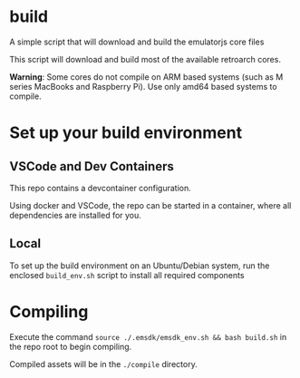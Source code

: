 # build
A simple script that will download and build the emulatorjs core files

This script will download and build most of the available retroarch cores.

**Warning**: Some cores do not compile on ARM based systems (such as M series MacBooks and Raspberry Pi). Use only amd64 based systems to compile.

# Set up your build environment

## VSCode and Dev Containers
This repo contains a devcontainer configuration.

Using docker and VSCode, the repo can be started in a container, where all dependencies are installed for you.

## Local
To set up the build environment on an Ubuntu/Debian system, run the enclosed ``build_env.sh`` script to install all required components

# Compiling
Execute the command ``source ./.emsdk/emsdk_env.sh && bash build.sh`` in the repo root to begin compiling.

Compiled assets will be in the ``./compile`` directory.